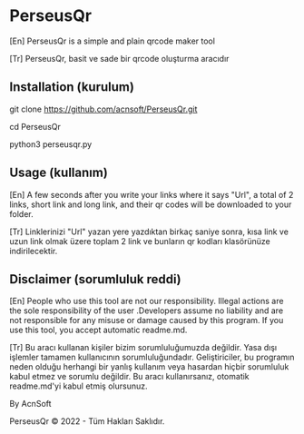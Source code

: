 # PerseusQr
[En] PerseusQr is a simple and plain qrcode maker tool

[Tr] PerseusQr, basit ve sade bir qrcode oluşturma aracıdır

## Installation (kurulum)
git clone https://github.com/acnsoft/PerseusQr.git

cd PerseusQr

python3 perseusqr.py 

## Usage (kullanım)

[En] A few seconds after you write your links where it says "Url", a total of 2 links, short link and long link, and their qr codes will be downloaded to your folder.

[Tr] Linklerinizi "Url" yazan yere yazdıktan birkaç saniye sonra, kısa link ve uzun link olmak üzere toplam 2 link ve bunların qr kodları klasörünüze indirilecektir.

## Disclaimer (sorumluluk reddi)
[En] People who use this tool are not our responsibility. Illegal actions are the sole responsibility of the user .Developers assume no liability and are not responsible for any misuse or damage caused by this program. If you use this tool, you accept automatic readme.md.

[Tr] Bu aracı kullanan kişiler bizim sorumluluğumuzda değildir. Yasa dışı işlemler tamamen kullanıcının sorumluluğundadır. Geliştiriciler, bu programın neden olduğu herhangi bir yanlış kullanım veya hasardan hiçbir sorumluluk kabul etmez ve sorumlu değildir. Bu aracı kullanırsanız, otomatik readme.md'yi kabul etmiş olursunuz.

By AcnSoft

PerseusQr ©️ 2022 - Tüm Hakları Saklıdır.
